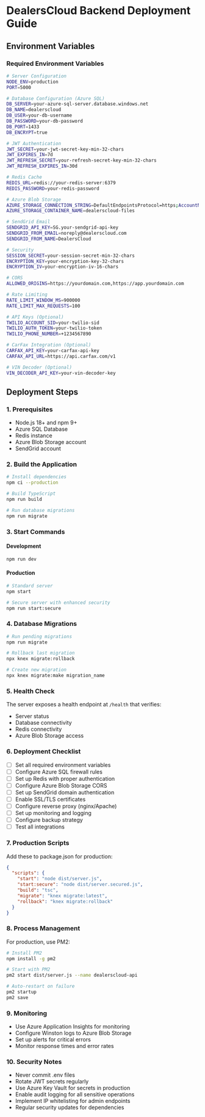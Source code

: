 # DealersCloud Backend Deployment Guide

## Environment Variables

### Required Environment Variables

```bash
# Server Configuration
NODE_ENV=production
PORT=5000

# Database Configuration (Azure SQL)
DB_SERVER=your-azure-sql-server.database.windows.net
DB_NAME=dealerscloud
DB_USER=your-db-username
DB_PASSWORD=your-db-password
DB_PORT=1433
DB_ENCRYPT=true

# JWT Authentication
JWT_SECRET=your-jwt-secret-key-min-32-chars
JWT_EXPIRES_IN=7d
JWT_REFRESH_SECRET=your-refresh-secret-key-min-32-chars
JWT_REFRESH_EXPIRES_IN=30d

# Redis Cache
REDIS_URL=redis://your-redis-server:6379
REDIS_PASSWORD=your-redis-password

# Azure Blob Storage
AZURE_STORAGE_CONNECTION_STRING=DefaultEndpointsProtocol=https;AccountName=youraccountname;AccountKey=yourkey;EndpointSuffix=core.windows.net
AZURE_STORAGE_CONTAINER_NAME=dealerscloud-files

# SendGrid Email
SENDGRID_API_KEY=SG.your-sendgrid-api-key
SENDGRID_FROM_EMAIL=noreply@dealerscloud.com
SENDGRID_FROM_NAME=DealersCloud

# Security
SESSION_SECRET=your-session-secret-min-32-chars
ENCRYPTION_KEY=your-encryption-key-32-chars
ENCRYPTION_IV=your-encryption-iv-16-chars

# CORS
ALLOWED_ORIGINS=https://yourdomain.com,https://app.yourdomain.com

# Rate Limiting
RATE_LIMIT_WINDOW_MS=900000
RATE_LIMIT_MAX_REQUESTS=100

# API Keys (Optional)
TWILIO_ACCOUNT_SID=your-twilio-sid
TWILIO_AUTH_TOKEN=your-twilio-token
TWILIO_PHONE_NUMBER=+1234567890

# CarFax Integration (Optional)
CARFAX_API_KEY=your-carfax-api-key
CARFAX_API_URL=https://api.carfax.com/v1

# VIN Decoder (Optional)
VIN_DECODER_API_KEY=your-vin-decoder-key
```

## Deployment Steps

### 1. Prerequisites
- Node.js 18+ and npm 9+
- Azure SQL Database
- Redis instance
- Azure Blob Storage account
- SendGrid account

### 2. Build the Application

```bash
# Install dependencies
npm ci --production

# Build TypeScript
npm run build

# Run database migrations
npm run migrate
```

### 3. Start Commands

#### Development
```bash
npm run dev
```

#### Production
```bash
# Standard server
npm start

# Secure server with enhanced security
npm run start:secure
```

### 4. Database Migrations

```bash
# Run pending migrations
npm run migrate

# Rollback last migration
npx knex migrate:rollback

# Create new migration
npx knex migrate:make migration_name
```

### 5. Health Check

The server exposes a health endpoint at `/health` that verifies:
- Server status
- Database connectivity
- Redis connectivity
- Azure Blob Storage access

### 6. Deployment Checklist

- [ ] Set all required environment variables
- [ ] Configure Azure SQL firewall rules
- [ ] Set up Redis with proper authentication
- [ ] Configure Azure Blob Storage CORS
- [ ] Set up SendGrid domain authentication
- [ ] Enable SSL/TLS certificates
- [ ] Configure reverse proxy (nginx/Apache)
- [ ] Set up monitoring and logging
- [ ] Configure backup strategy
- [ ] Test all integrations

### 7. Production Scripts

Add these to package.json for production:

```json
{
  "scripts": {
    "start": "node dist/server.js",
    "start:secure": "node dist/server.secured.js",
    "build": "tsc",
    "migrate": "knex migrate:latest",
    "rollback": "knex migrate:rollback"
  }
}
```

### 8. Process Management

For production, use PM2:

```bash
# Install PM2
npm install -g pm2

# Start with PM2
pm2 start dist/server.js --name dealerscloud-api

# Auto-restart on failure
pm2 startup
pm2 save
```

### 9. Monitoring

- Use Azure Application Insights for monitoring
- Configure Winston logs to Azure Blob Storage
- Set up alerts for critical errors
- Monitor response times and error rates

### 10. Security Notes

- Never commit .env files
- Rotate JWT secrets regularly
- Use Azure Key Vault for secrets in production
- Enable audit logging for all sensitive operations
- Implement IP whitelisting for admin endpoints
- Regular security updates for dependencies